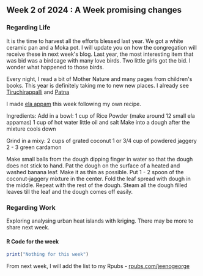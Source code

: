 ## Week 2 of 2024 : A Week promising changes



### Regarding Life

It is the time to harvest all the efforts blessed last year. We got a white ceramic pan and a Moka pot. I will update you on how the congregation will receive these in next week's blog. Last year, the most interesting item that was bid was a birdcage with many love birds. Two little girls got the bid. I wonder what happened to those birds. 

Every night, I read a bit of Mother Nature and many pages from children's books. 
This year is definitely taking me to new new places. I already see [Tiruchirappalli](https://en.wikipedia.org/wiki/Tiruchirappalli) and [Patna](https://en.wikipedia.org/wiki/Patna)

I made [ela appam](https://hebbarskitchen.com/elayappam-recipe-ela-ada-recipe-ila-ada/) this week following my own recipe.

Ingredients:
Add in a bowl:
1 cup of Rice Powder (make around 12 small ela appamas)
1 cup of hot water
little oil and salt
Make into a dough after the mixture cools down

Grind in a mixy:
2 cups of grated coconut
1 or 3/4 cup of powdered jaggery
2 - 3 green cardamon

Make small balls from the dough dipping finger in water so that the dough does not stick to hand. Pat the dough on the surface of a heated and washed banana leaf. Make it as thin as possible. Put 1 - 2 spoon of the coconut-jaggery mixture in the center. Fold the leaf spread with dough in the middle. Repeat with the rest of the dough. Steam all the dough filled leaves till the leaf and the dough comes off easily.

### Regarding Work

Exploring analysing urban heat islands with kriging. 
There may be more to share next week.

#### R Code for the week

```R
print("Nothing for this week")
```
From next week, I will add the list to my Rpubs -  [rpubs.com/jeenogeorge](https://rpubs.com/jeenogeorge)
